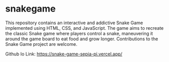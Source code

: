 # snakegame
This repository contains an interactive and addictive Snake Game implemented using HTML, CSS, and JavaScript. The game aims to recreate the classic Snake game where players control a snake, maneuvering it around the game board to eat food and grow longer. Contributions to the Snake Game project are welcome. 


Github Io Link:
https://snake-game-sepia-pi.vercel.app/
